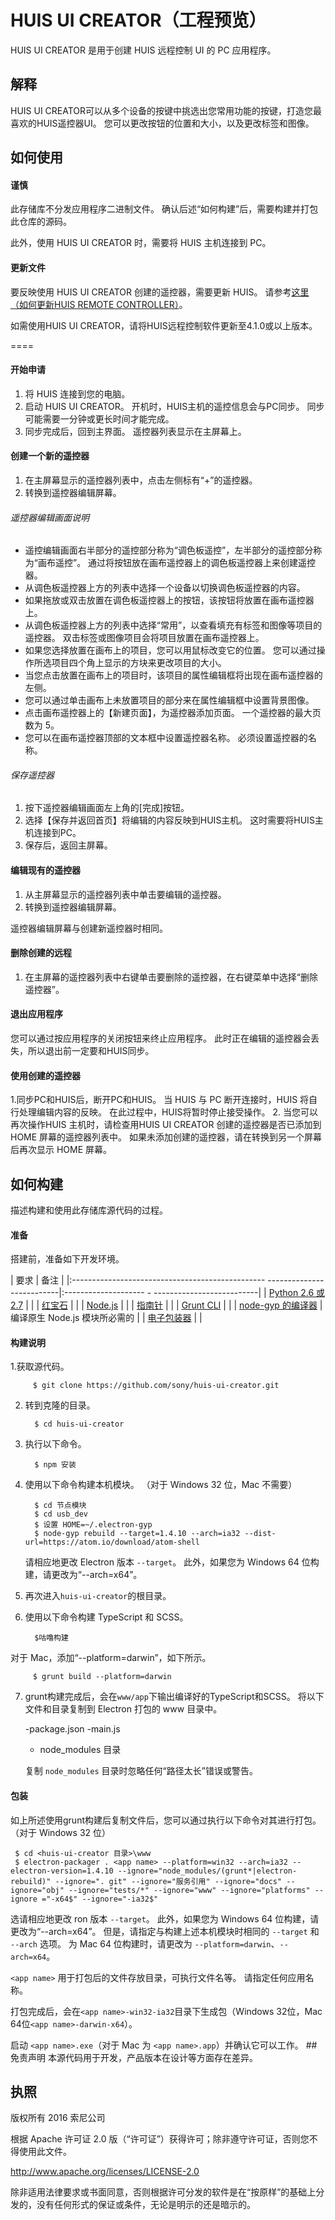 HUIS UI CREATOR（工程预览）
====

HUIS UI CREATOR 是用于创建 HUIS 远程控制 UI 的 PC 应用程序。

## 解释

HUIS UI CREATOR可以从多个设备的按键中挑选出您常用功能的按键，打造您最喜欢的HUIS遥控器UI。 您可以更改按钮的位置和大小，以及更改标签和图像。

## 如何使用

#### 谨慎

此存储库不分发应用程序二进制文件。 确认后述“如何构建”后，需要构建并打包此仓库的源码。

此外，使用 HUIS UI CREATOR 时，需要将 HUIS 主机连接到 PC。

#### 更新文件

要反映使用 HUIS UI CREATOR 创建的遥控器，需要更新 HUIS。
请参考[这里（如何更新HUIS REMOTE CONTROLLER）](firmware/readme.md)。

如需使用HUIS UI CREATOR，请将HUIS远程控制软件更新至4.1.0或以上版本。

====

#### 开始申请
1. 将 HUIS 连接到您的电脑。
2. 启动 HUIS UI CREATOR。 开机时，HUIS主机的遥控信息会与PC同步。 同步可能需要一分钟或更长时间才能完成。
3. 同步完成后，回到主界面。 遥控器列表显示在主屏幕上。

#### 创建一个新的遥控器
1. 在主屏幕显示的遥控器列表中，点击左侧标有“+”的遥控器。
2. 转换到遥控器编辑屏幕。

###### 遥控器编辑画面说明
- 遥控编辑画面右半部分的遥控部分称为“调色板遥控”，左半部分的遥控部分称为“画布遥控”。 通过将按钮放在画布遥控器上的调色板遥控器上来创建遥控器。
- 从调色板遥控器上方的列表中选择一个设备以切换调色板遥控器的内容。
- 如果拖放或双击放置在调色板遥控器上的按钮，该按钮将放置在画布遥控器上。
- 从调色板遥控器上方的列表中选择“常用”，以查看填充有标签和图像等项目的遥控器。 双击标签或图像项目会将项目放置在画布遥控器上。
- 如果您选择放置在画布上的项目，您可以用鼠标改变它的位置。 您可以通过操作所选项目四个角上显示的方块来更改项目的大小。
- 当您点击放置在画布上的项目时，该项目的属性编辑框将出现在画布遥控器的左侧。
- 您可以通过单击画布上未放置项目的部分来在属性编辑框中设置背景图像。
- 点击画布遥控器上的【新建页面】，为遥控器添加页面。 一个遥控器的最大页数为 5。
- 您可以在画布遥控器顶部的文本框中设置遥控器名称。 必须设置遥控器的名称。

###### 保存遥控器
1. 按下遥控器编辑画面左上角的[完成]按钮。
2. 选择【保存并返回首页】将编辑的内容反映到HUIS主机。 这时需要将HUIS主机连接到PC。
3. 保存后，返回主屏幕。

#### 编辑现有的遥控器
1. 从主屏幕显示的遥控器列表中单击要编辑的遥控器。
2. 转换到遥控器编辑屏幕。

遥控器编辑屏幕与创建新遥控器时相同。

#### 删除创建的远程
1. 在主屏幕的遥控器列表中右键单击要删除的遥控器，在右键菜单中选择“删除遥控器”。

#### 退出应用程序
您可以通过按应用程序的关闭按钮来终止应用程序。 此时正在编辑的遥控器会丢失，所以退出前一定要和HUIS同步。

#### 使用创建的遥控器

1.同步PC和HUIS后，断开PC和HUIS。 当 HUIS 与 PC 断开连接时，HUIS 将自行处理编辑内容的反映。 在此过程中，HUIS将暂时停止接受操作。
2. 当您可以再次操作HUIS 主机时，请检查用HUIS UI CREATOR 创建的遥控器是否已添加到HOME 屏幕的遥控器列表中。 如果未添加创建的遥控器，请在转换到另一个屏幕后再次显示 HOME 屏幕。



## 如何构建

描述构建和使用此存储库源代码的过程。

#### 准备

搭建前，准备如下开发环境。

| 要求 | 备注 |
|:------------------------------------------------ --------------------------|:-------------------- - --------------------------|
| [Python 2.6 或 2.7](https://www.python.org/downloads/) | |
| [红宝石](http://rubyinstaller.org/) | |
| [Node.js](http://nodejs.org/download/ ) | |
| [指南针](http://compass-style.org/) | |
| [Grunt CLI](https://github.com/gruntjs/grunt-cli) | |
| [node-gyp 的编译器](https://github.com/TooTallNate/node-gyp/) | 编译原生 Node.js 模块所必需的 |
| [电子包装器](https://github.com/electron-userland/electron-packager) | |

#### 构建说明

1.获取源代码。

         $ git clone https://github.com/sony/huis-ui-creator.git

2. 转到克隆的目录。

         $ cd huis-ui-creator

3. 执行以下命令。

         $ npm 安装

4. 使用以下命令构建本机模块。 （对于 Windows 32 位，Mac 不需要）

         $ cd 节点模块
         $ cd usb_dev
         $ 设置 HOME=~/.electron-gyp
         $ node-gyp rebuild --target=1.4.10 --arch=ia32 --dist-url=https://atom.io/download/atom-shell

   请相应地更改 Electron 版本 `--target`。 此外，如果您为 Windows 64 位构建，请更改为“--arch=x64”。

5. 再次进入`huis-ui-creator`的根目录。

6. 使用以下命令构建 TypeScript 和 SCSS。

         $咕噜构建

对于 Mac，添加“--platform=darwin”，如下所示。

         $ grunt build --platform=darwin

7. grunt构建完成后，会在`www/app`下输出编译好的TypeScript和SCSS。 将以下文件和目录复制到 Electron 打包的 www 目录中。

   -package.json
   -main.js
   - node_modules 目录

   复制 `node_modules` 目录时忽略任何“路径太长”错误或警告。

#### 包装
如上所述使用grunt构建后复制文件后，您可以通过执行以下命令对其进行打包。 （对于 Windows 32 位）

     $ cd <huis-ui-creator 目录>\www
     $ electron-packager . <app name> --platform=win32 --arch=ia32 --electron-version=1.4.10 --ignore="node_modules/(grunt*|electron-rebuild)" --ignore=". git" --ignore="服务引用" --ignore="docs" --ignore="obj" --ignore="tests/*" --ignore="www" --ignore="platforms" --ignore ="-x64$" --ignore="-ia32$"

选请相应地更改 ron 版本 `--target`。 此外，如果您为 Windows 64 位构建，请更改为“--arch=x64”。 但是，请指定与构建上述本机模块时相同的 `--target` 和 `--arch` 选项。
为 Mac 64 位构建时，请更改为 `--platform=darwin`、`--arch=x64`。

`<app name>` 用于打包后的文件存放目录，可执行文件名等。 请指定任何应用名称。

打包完成后，会在`<app name>-win32-ia32`目录下生成包（Windows 32位，Mac 64位`<app name>-darwin-x64`）。

启动 `<app name>.exe`（对于 Mac 为 `<app name>.app`）并确认它可以工作。
##免责声明
本源代码用于开发，产品版本在设计等方面存在差异。


## 执照

版权所有 2016 索尼公司

根据 Apache 许可证 2.0 版（“许可证”）获得许可；除非遵守许可证，否则您不得使用此文件。

http://www.apache.org/licenses/LICENSE-2.0

除非适用法律要求或书面同意，否则根据许可分发的软件是在“按原样”的基础上分发的，没有任何形式的保证或条件，无论是明示的还是暗示的。
